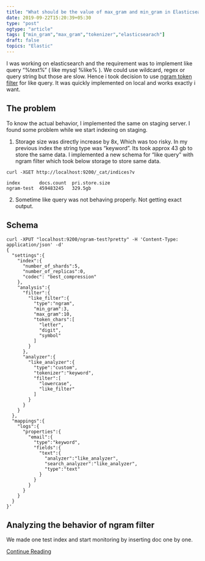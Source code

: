 ```yaml
---
title: "What should be the value of max_gram and min_gram in Elasticsearch?"
date: 2019-09-22T15:20:39+05:30
type: "post"
ogtype: "article"
tags: ["min_gram","max_gram","tokenizer","elasticsearach"]
draft: false
topics: "Elastic"
---
```


I was working on elasticsearch and the requirement was to implement like query “%text%” ( like mysql %like% ). We could use wildcard, regex or query string but those are slow. Hence i took decision to use [ngram token filter](https://www.elastic.co/guide/en/elasticsearch/reference/6.2/analysis-ngram-tokenfilter.html) for like query. It was quickly implemented on local and works exactly i want.

## The problem

To know the actual behavior, I implemented the same on staging server. I found some problem while we start indexing on staging.

1. Storage size was directly increase by 8x, Which was too risky. In my previous index the string type was “keyword”. Its took approx 43 gb to store the same data. I implemented a new schema for “like query” with ngram filter which took below storage to store same data.

```
curl -XGET http://localhost:9200/_cat/indices?v

index       docs.count  pri.store.size
ngram-test  459483245   329.5gb

```

2. Sometime like query was not behaving properly. Not getting exact output.

## Schema

```
curl -XPUT "localhost:9200/ngram-test?pretty" -H 'Content-Type: application/json' -d'
{
  "settings":{
    "index":{
      "number_of_shards":5,
      "number_of_replicas":0,
      "codec": "best_compression"
    },
    "analysis":{
      "filter":{
        "like_filter":{
          "type":"ngram",
          "min_gram":3,
          "max_gram":10,
          "token_chars":[
            "letter",
            "digit",
            "symbol"
          ]
        }
      },
      "analyzer":{
        "like_analyzer":{
          "type":"custom",
          "tokenizer":"keyword",
          "filter":[
            "lowercase",
            "like_filter"
          ]
        }
      }
    }
  },
  "mappings":{
    "logs":{
      "properties":{
        "email":{
          "type":"keyword",
          "fields":{
            "text":{
              "analyzer":"like_analyzer",
              "search_analyzer":"like_analyzer",
              "type":"text"
            }
          }
        }
      }
    }
  }
}'
```

## Analyzing the behavior of ngram filter

We made one test index and start monitoring by inserting doc one by one.

[Continue Reading](https://medium.com/@ashishstiwari/what-should-be-the-value-of-max-gram-and-min-gram-in-elasticsearch-f091404c9a14)


